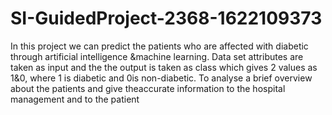 # SI-GuidedProject-2368-1622109373
In this project we can predict the patients who are affected with diabetic through artificial intelligence &machine learning.
Data set attributes are taken as input and the the output is taken as class which gives 2 values as 1&0, where 1 is diabetic and 0is non-diabetic.
To analyse a brief overview about the patients and give theaccurate information to the hospital management and to the patient
